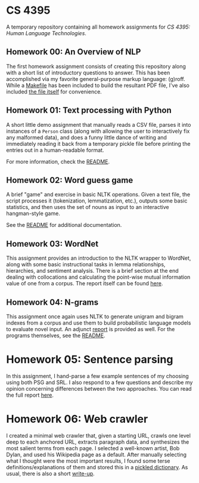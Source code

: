 # CS 4395

A temporary repository containing all homework assignments for _CS 4395: Human
Language Technologies_.

## Homework 00: An Overview of NLP

The first homework assignment consists of creating this repository along with a
short list of introductory questions to answer. This has been accomplished via
my favorite general-purpose markup language: (g)roff. While a
[Makefile](./homework00/Makefile) has been included to build the resultant PDF
file, I've also included [the file itself](./homework00/homework00.pdf) for
convenience.

## Homework 01: Text processing with Python

A short little demo assignment that manually reads a CSV file, parses it into
instances of a `Person` class (along with allowing the user to interactively
fix any malformed data), and does a funny little dance of writing and
immediately reading it back from a temporary pickle file before printing the
entries out in a human-readable format.

For more information, check the [README](./homework01/README.md).

## Homework 02: Word guess game

A brief "game" and exercise in basic NLTK operations. Given a text file, the
script processes it (tokenization, lemmatization, etc.), outputs some basic
statistics, and then uses the set of nouns as input to an interactive
hangman-style game.

See the [README](./homework02/README.md) for additional documentation.

## Homework 03: WordNet

This assignment provides an introduction to the NLTK wrapper to WordNet, along
with some basic instructional tasks in lemma relationships, hierarchies, and
sentiment analysis. There is a brief section at the end dealing with
collocations and calculating the point-wise mutual information value of one
from a corpus. The report itself can be found
[here](./homework03/homework03.pdf).

## Homework 04: N-grams

This assignment once again uses NLTK to generate unigram and bigram indexes
from a corpus and use them to build probabilistic language models to evaluate
novel input. An adjunct [report](./homework04/homework04.pdf) is provided as
well. For the programs themselves, see the [README](./homework04/README.md).

# Homework 05: Sentence parsing

In this assignment, I hand-parse a few example sentences of my choosing using
both PSG and SRL. I also respond to a few questions and describe my opinion
concerning differences between the two approaches. You can read the full report
[here](./homework05/homework05.pdf).

# Homework 06: Web crawler

I created a minimal web crawler that, given a starting URL, crawls one level
deep to each anchored URL, extracts paragraph data, and synthesizes the most
salient terms from each page. I selected a well-known artist, Bob Dylan, and
used his Wikipedia page as a default. After manually selecting what I thought
were the most important results, I found some terse definitions/explanations of
them and stored this in a [pickled dictionary](./homework06/db.pickle). As
usual, there is also a short [write-up](./homework06/homework06.pdf).
